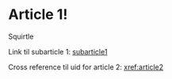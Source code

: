 
# Article 1!

Squirtle

Link til subarticle 1: [subarticle1](Subcategory1/subarticle1.md)

Cross reference til uid for article 2: <xref:article2>
